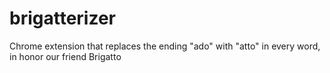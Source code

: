 brigatterizer
=============


Chrome extension that replaces the ending "ado" with "atto" in every word, in honor our friend Brigatto

